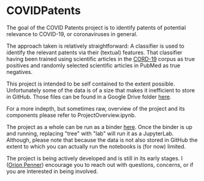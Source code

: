# COVIDPatents

The goal of the COVID Patents project is to identify patents of potential relevance to COVID-19, or coronaviruses in general.

The approach taken is relatively straightforward: A classifier is used to identify the relevant patents via their (textual) features. That classifier having been trained using scientific articles in the [CORD-19](https://www.semanticscholar.org/cord19) corpus as true positives and randomly selected scientific articles in PubMed as true negatives.

This project is intended to be self contained to the extent possible. Unfortunately some of the data is of a size that makes it inefficient to store in GitHub. Those files can be found in a Google Drive folder [here](https://drive.google.com/drive/folders/1I8uM1gWa9J93au8fuRZ-RTd3n15DnBsi?usp=sharing).

For a more indepth, but sometimes raw, overview of the project and its components please refer to ProjectOverview.ipynb.

The project as a whole can be run as a binder [here](https://mybinder.org/v2/gh/openner/COVIDPatents/master). Once the binder is up and running, replacing "tree" with "lab" will run it as a JupyterLab. Although, please note that because the data is not also stored in GitHub the extent to which you can actually run the notebooks is (for now) limited.

The project is being actively developed and is still in its early stages. I ([Orion Penner](mailto:orion.penner@gmail.com)) encourage you to reach out with questions, concerns, or if you are interested in being involved.